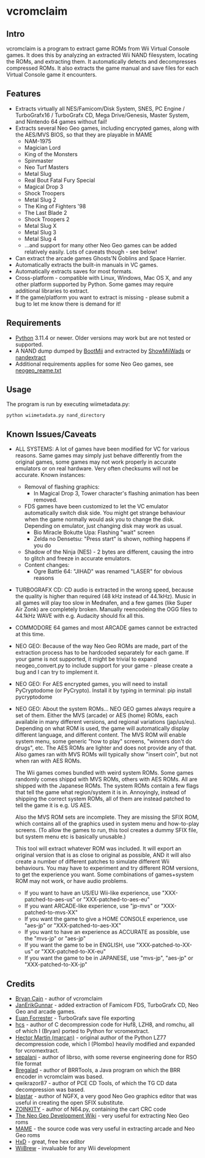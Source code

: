 vcromclaim
==========

Intro
-----
vcromclaim is a program to extract game ROMs from Wii Virtual Console games. 
It does this by analyzing an extracted Wii NAND filesystem, locating the ROMs, 
and extracting them.  It automatically detects and decompresses compressed ROMs.
It also extracts the game manual and save files for each Virtual Console game 
it encounters.

Features
--------
* Extracts virtually all NES/Famicom/Disk System, SNES, PC Engine /
  TurboGrafx16 / TurboGrafx CD, Mega Drive/Genesis, Master System, and
  Nintendo 64 games without fail!
* Extracts several Neo Geo games, including encrypted games, along with the AES/MVS
  BIOS, so that they are playable in MAME
  * NAM-1975
  * Magician Lord
  * King of the Monsters
  * Spinmaster
  * Neo Turf Masters
  * Metal Slug
  * Real Bout Fatal Fury Special
  * Magical Drop 3
  * Shock Troopers
  * Metal Slug 2
  * The King of Fighters '98
  * The Last Blade 2
  * Shock Troopers 2
  * Metal Slug X
  * Metal Slug 3
  * Metal Slug 4
  * ...and support for many other Neo Geo games can be added relatively easily.
    Lots of caveats though - see below!
* Can extract the arcade games Ghosts'N Goblins and Space Harrier.
* Automatically extracts the built-in manuals in VC games.
* Automatically extracts saves for most formats.
* Cross-platform - compatible with Linux, Windows, Mac OS X, and any other 
  platform supported by Python. Some games may require additional libraries to extract.
* If the game/platform you want to extract is missing - please submit a bug to let me
  know there is demand for it!

Requirements
------------
* [Python](http://python.org) 3.11.4 or newer. Older versions may work but
  are not tested or supported.
* A NAND dump dumped by [BootMii](http://bootmii.org) and extracted by 
  [ShowMiiWads](http://code.google.com/p/showmiiwads) or [nandextract](http://github.com/Plombo/showmiiwads)
* Additional requirements applies for some Neo Geo games, see [neogeo_reame.txt](neogeo_readme.txt)

Usage
-----
The program is run by executing wiimetadata.py:  

    python wiimetadata.py nand_directory

Known Issues/Caveats
--------------------
* ALL SYSTEMS: A lot of games have been modified for VC for various reasons. Same games may
  simply just behave differently from the original games, some games may not work properly
  in accurate emulators or on real hardware. Very often checksums will not be accurate.
  Known instances:
  * Removal of flashing graphics:
    * In Magical Drop 3, Tower character's flashing animation has been removed.
  * FDS games have been customized to let the VC emulator automatically switch disk
    side. You might get strange behaviour when the game normally would ask you to change the
    disk. Depending on emulator, just changing disk may work as usual.
    * Bio Miracle Bokutte Upa: Flashing "wait" screen
    * Zelda no Densetsu: "Press start" is shown, nothing happens if you do
  * Shadow of the Ninja (NES) - 2 bytes are different, causing the intro to
      glitch and freeze in accurate emulators.
  * Content changes:
    * Ogre Battle 64: "JIHAD" was renamed "LASER" for obvious reasons
* TURBOGRAFX CD: CD audio is extracted in the wrong speed, because the quality is
  higher than required (48 kHz instead of 44.1kHz). Music in all games will play too slow
  in Mednafen, and a few games (like Super Air Zonk) are completely broken.
  Manually reencodeing the OGG files to 44.1kHz WAVE with e.g. Audacity should fix all this.
* COMMODORE 64 games and most ARCADE games cannot be extracted at this time.
* NEO GEO: Because of the way Neo Geo ROMs are made, part of the extraction
  process has to be hardcoded separately for each game. If your game is not
  supported, it might be trivial to expand neogeo_convert.py to include support
  for your game - please create a bug and I can try to implement it.
* NEO GEO: For AES encrypted games, you will need to install PyCryptodome (or PyCrypto).
  Install it by typing in terminal:
  pip install pycryptodome
* NEO GEO: About the system ROMs...
  NEO GEO games always require a set of them. Either the MVS (arcade) or AES (home) ROMs,
  each available in many different versions, and regional variations (jap/us/eu).
  Depending on what ROM is used, the game will automatically display different language,
  and different content. The MVS ROM will enable system menu, some generic "how to play"
  screens, "winners don't do drugs", etc. The AES ROMs are lighter and does not provide any
  of that. Also games ran with MVS ROMs will typically show "insert coin", but not when ran with
  AES ROMs.

  The Wii games comes bundled with weird system ROMs. Some games randomly comes shippd with
  MVS ROMs, others with AES ROMs. All are shipped with the Japanese ROMs.
  The system ROMs contain a few flags that tell the game what region/system it is in.
  Annoyingly, instead of shipping the correct system ROMs, all of them are instead patched
  to tell the game it is e.g. US AES.

  Also the MVS ROM sets are incomplete. They are missing the SFIX ROM, which contains all of the
  graphics used in system menu and how-to-play screens. (To allow the games to run, this tool
  creates a dummy SFIX file, but system menu etc is basically unusable.)

  This tool will extract whatever ROM was included. It will export an original version that
  is as close to original as possible, AND it will also create a number of different patches
  to simulate different Wii behaviours. You may have to experiment and try different ROM
  versions, to get the experience you want. Some combinations of games+system ROM may not work,
  or have audio problems.

  * If you want to have an US/EU Wii-like experience, use "XXX-patched-to-aes-us" or "XXX-patched-to-aes-eu"
  * If you want ARCADE-like experience, use "jp-mvs" or "XXX-patched-to-mvs-XX"
  * If you want the game to give a HOME CONSOLE experience, use "aes-jp" or "XXX-patched-to-aes-XX"
  * If you want to have an experience as ACCURATE as possible, use the "mvs-jp" or "aes-jp"
  * If you want the game to be in ENGLISH, use "XXX-patched-to-XX-us" or "XXX-patched-to-XX-eu"
  * If you want the game to be in JAPANESE, use "mvs-jp", "aes-jp" or "XXX-patched-to-XX-jp"



Credits
-------
* [Bryan Cain](https://github.com/Plombo) - author of vcromclaim
* [JanErikGunnar](https://github.com/JanErikGunnar) - added extraction of Famicom FDS,
  TurboGrafx CD, Neo Geo and arcade games.
* [Euan Forrester](https://github.com/euan-forrester) - TurboGrafx save file exporting
* [hcs](http://hcs64.com) - author of C decompression code for Huf8, LZH8, and 
  romchu, all of which I (Bryan) ported to Python for vcromextract.
* [Hector Martin (marcan)](http://marcansoft.com/blog) - original author of the 
  Python LZ77 decompression code, which I (Plombo) heavily modified and expanded for 
  vcromextract.
* [sepalani](https://github.com/sepalani/librso/blob/master/rvl/rso.py) - author of librso, 
  with some reverse engineering done for RSO file format
* [Bregalad](http://www.romhacking.net/community/1067) - author of BRRTools, 
  a Java program on which the BRR encoder in vcromclaim was based.
* qwikrazor87 - author of PCE CD Tools, of which the TG CD data decompression
  was based.
* [blastar](http://www.yaronet.com/topics/185388-ngfx-neogeoneogeocd-graphicseditor) - author of NGFX,
  a very good Neo Geo graphics editor that was useful in creating the open SFIX substitute.
* [ZOINKITY](https://pastebin.com/hcRjjTWg) - author of N64.py, containing the cart CRC code
* [The Neo Geo Development Wiki](https://wiki.neogeodev.org) - very useful for extracting Neo Geo roms
* [MAME](https://www.mamedev.org/) - the source code was very useful in extracting
  arcade and Neo Geo roms
* [HxD](https://mh-nexus.de/en/hxd/) - great, free hex editor
* [WiiBrew](https://wiibrew.org) - invaluable for any Wii development

